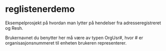 # reglistenerdemo

Eksempelprosjekt på hvordan man lytter på hendelser fra adresseregistreret og Resh.

Brukernavnet du benytter her må være av typen OrgUsr#, hvor # er organisasjonsnummeret til enheten brukeren representerer.
